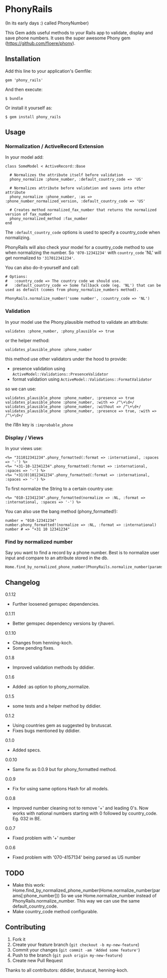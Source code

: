 # PhonyRails

(In its early days :) called PhonyNumber)

This Gem adds useful methods to your Rails app to validate, display and save phone numbers.
It uses the super awesome Phony gem (https://github.com/floere/phony).

## Installation

Add this line to your application's Gemfile:

    gem 'phony_rails'

And then execute:

    $ bundle

Or install it yourself as:

    $ gem install phony_rails

## Usage

### Normalization / ActiveRecord Extension

In your model add:

    class SomeModel < ActiveRecord::Base

      # Normalizes the attribute itself before validation 
      phony_normalize :phone_number, :default_country_code => 'US'

      # Normalizes attribute before validation and saves into other attribute
      phony_normalize :phone_number, :as => :phone_number_normalized_version, :default_country_code => 'US' 

      # Creates method normalized_fax_number that returns the normalized version of fax_number
      phony_normalized_method :fax_number
    end

The `:default_country_code` options is used to specify a country_code when normalizing.

PhonyRails will also check your model for a country_code method to use when normalizing the number. So `'070-12341234'` with `country_code` 'NL' will get normalized to `'317012341234'`.

You can also do-it-yourself and call:

    # Options:
    #   :country_code => The country code we should use.
    #   :default_country_code => Some fallback code (eg. 'NL') that can be used as default (comes from phony_normalize_numbers method).

    PhonyRails.normalize_number('some number', :country_code => 'NL')

### Validation

In your model use the Phony.plausible method to validate an attribute:

    validates :phone_number, :phony_plausible => true

or the helper method:

    validates_plausible_phone :phone_number

this method use other validators under the hood to provide:
* presence validation using `ActiveModel::Validations::PresenceValidator`
* format validation using `ActiveModel::Validations::FormatValidator`

so we can use:

    validates_plausible_phone :phone_number, :presence => true
    validates_plausible_phone :phone_number, :with => /^\+\d+/
    validates_plausible_phone :phone_number, :without => /^\+\d+/
    validates_plausible_phone :phone_number, :presence => true, :with => /^\+\d+/

the i18n key is `:improbable_phone`

### Display / Views

In your views use:

    <%= "311012341234".phony_formatted(:format => :international, :spaces => '-') %>
    <%= "+31-10-12341234".phony_formatted(:format => :international, :spaces => '-') %>
    <%= "+31(0)1012341234".phony_formatted(:format => :international, :spaces => '-') %>    

To first normalize the String to a certain country use:

    <%= "010-12341234".phony_formatted(normalize => :NL, :format => :international, :spaces => '-') %>    

You can also use the bang method (phony_formatted!):

    number = "010-12341234"
    number.phony_formatted!(normalize => :NL, :format => :international)
    number # => "+31 10 12341234"

### Find by normalized number

Say you want to find a record by a phone number. Best is to normalize user input and compare to an attribute stored in the db.

    Home.find_by_normalized_phone_number(PhonyRails.normalize_number(params[:phone_number]))

## Changelog

0.1.12
* Further loosened gemspec dependencies.

0.1.11
* Better gemspec dependency versions by rjhaveri.

0.1.10
* Changes from henning-koch.
* Some pending fixes.

0.1.8
* Improved validation methods by ddidier.

0.1.6
* Added :as option to phony_normalize.

0.1.5
* some tests and a helper method by ddidier.

0.1.2
* Using countries gem as suggested by brutuscat.
* Fixes bugs mentioned by ddidier.

0.1.0
* Added specs.

0.0.10
* Same fix as 0.0.9 but for phony_formatted method.

0.0.9
* Fix for using same options Hash for all models.

0.0.8
* Improved number cleaning not to remove '+' and leading 0's. Now works with national numbers starting with 0 followed by country_code. Eg. 032 in BE.

0.0.7
* Fixed problem with '+' number

0.0.6
* Fixed problem with '070-4157134' being parsed as US number

## TODO

* Make this work: Home.find_by_normalized_phone_number(Home.normalize_number(params[:phone_number]))
  So we use Home.normalize_number instead of PhonyRails.normalize_number. This way we can use the same default_country_code.
* Make country_code method configurable.

## Contributing

1. Fork it
2. Create your feature branch (`git checkout -b my-new-feature`)
3. Commit your changes (`git commit -am 'Added some feature'`)
4. Push to the branch (`git push origin my-new-feature`)
5. Create new Pull Request

Thanks to all contributors: ddidier, brutuscat, henning-koch.